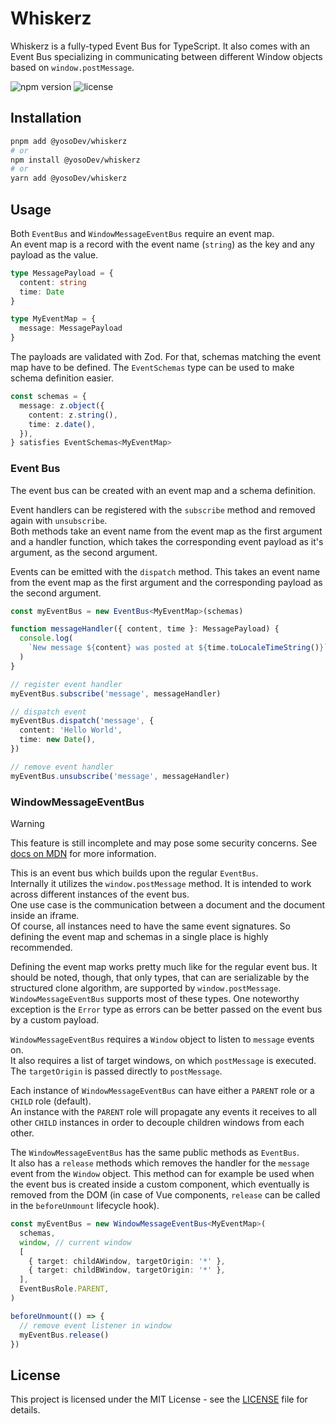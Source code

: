 # Whiskerz

Whiskerz is a fully-typed Event Bus for TypeScript.
It also comes with an Event Bus specializing in communicating between different Window objects based on `window.postMessage`.

![npm version](https://img.shields.io/npm/v/@yosodev/whiskerz)
![license](https://img.shields.io/github/license/yosoDev/whiskerz)

## Installation

```sh
pnpm add @yosoDev/whiskerz
# or
npm install @yosoDev/whiskerz
# or
yarn add @yosoDev/whiskerz
```

## Usage

Both `EventBus` and `WindowMessageEventBus` require an event map.  
An event map is a record with the event name (`string`) as the key and any payload as the value.

```ts
type MessagePayload = {
  content: string
  time: Date
}

type MyEventMap = {
  message: MessagePayload
}
```

The payloads are validated with Zod.
For that, schemas matching the event map have to be defined.
The `EventSchemas` type can be used to make schema definition easier.

```ts
const schemas = {
  message: z.object({
    content: z.string(),
    time: z.date(),
  }),
} satisfies EventSchemas<MyEventMap>
```

### Event Bus

The event bus can be created with an event map and a schema definition.

Event handlers can be registered with the `subscribe` method and removed again with `unsubscribe`.  
Both methods take an event name from the event map as the first argument
and a handler function, which takes the corresponding event payload as it's argument, as the second argument.

Events can be emitted with the `dispatch` method.
This takes an event name from the event map as the first argument and the corresponding payload as the second argument.

```ts
const myEventBus = new EventBus<MyEventMap>(schemas)

function messageHandler({ content, time }: MessagePayload) {
  console.log(
    `New message ${content} was posted at ${time.toLocaleTimeString()}`,
  )
}

// register event handler
myEventBus.subscribe('message', messageHandler)

// dispatch event
myEventBus.dispatch('message', {
  content: 'Hello World',
  time: new Date(),
})

// remove event handler
myEventBus.unsubscribe('message', messageHandler)
```

### WindowMessageEventBus

> [!WARNING]
> This feature is still incomplete and may pose some security concerns.
> See [docs on MDN](https://developer.mozilla.org/en-US/docs/Web/API/Window/postMessage) for more information.

This is an event bus which builds upon the regular `EventBus`.  
Internally it utilizes the `window.postMessage` method.
It is intended to work across different instances of the event bus.  
One use case is the communication between a document and the document inside an iframe.  
Of course, all instances need to have the same event signatures.
So defining the event map and schemas in a single place is highly recommended.

Defining the event map works pretty much like for the regular event bus.
It should be noted, though, that only types, that can are serializable by the structured clone algorithm,
are supported by `window.postMessage`.  
`WindowMessageEventBus` supports most of these types.
One noteworthy exception is the `Error` type as errors can be better passed on the event bus
by a custom payload.

`WindowMessageEventBus` requires a `Window` object to listen to `message` events on.  
It also requires a list of target windows, on which `postMessage` is executed.
The `targetOrigin` is passed directly to `postMessage`.

Each instance of `WindowMessageEventBus` can have either a `PARENT` role or a `CHILD` role (default).  
An instance with the `PARENT` role will propagate any events it receives to all other `CHILD` instances
in order to decouple children windows from each other.

The `WindowMessageEventBus` has the same public methods as `EventBus`.  
It also has a `release` methods which removes the handler for the `message` event from the `Window` object.
This method can for example be used when the event bus is created inside a custom component,
which eventually is removed from the DOM (in case of Vue components, `release` can be called in the `beforeUnmount` lifecycle hook).

```ts
const myEventBus = new WindowMessageEventBus<MyEventMap>(
  schemas,
  window, // current window
  [
    { target: childAWindow, targetOrigin: '*' },
    { target: childBWindow, targetOrigin: '*' },
  ],
  EventBusRole.PARENT,
)

beforeUnmount(() => {
  // remove event listener in window
  myEventBus.release()
})
```

## License

This project is licensed under the MIT License - see the [LICENSE](LICENSE) file for details.
